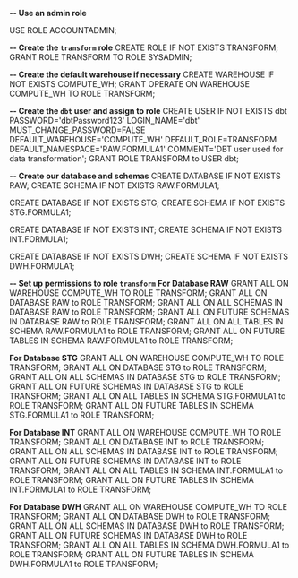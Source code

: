 **-- Use an admin role**

USE ROLE ACCOUNTADMIN;

**-- Create the `transform` role**
CREATE ROLE IF NOT EXISTS TRANSFORM;
GRANT ROLE TRANSFORM TO ROLE SYSADMIN;

**-- Create the default warehouse if necessary**
CREATE WAREHOUSE IF NOT EXISTS COMPUTE_WH;
GRANT OPERATE ON WAREHOUSE COMPUTE_WH TO ROLE TRANSFORM;

**-- Create the `dbt` user and assign to role**
CREATE USER IF NOT EXISTS dbt
  PASSWORD='dbtPassword123'
  LOGIN_NAME='dbt'
  MUST_CHANGE_PASSWORD=FALSE
  DEFAULT_WAREHOUSE='COMPUTE_WH'
  DEFAULT_ROLE=TRANSFORM
  DEFAULT_NAMESPACE='RAW.FORMULA1'
  COMMENT='DBT user used for data transformation';
GRANT ROLE TRANSFORM to USER dbt;

**-- Create our database and schemas**
CREATE DATABASE IF NOT EXISTS RAW;
CREATE SCHEMA IF NOT EXISTS RAW.FORMULA1;

CREATE DATABASE IF NOT EXISTS STG;
CREATE SCHEMA IF NOT EXISTS STG.FORMULA1;

CREATE DATABASE IF NOT EXISTS INT;
CREATE SCHEMA IF NOT EXISTS INT.FORMULA1;

CREATE DATABASE IF NOT EXISTS DWH;
CREATE SCHEMA IF NOT EXISTS DWH.FORMULA1;

**-- Set up permissions to role `transform`**
**For Database RAW**
GRANT ALL ON WAREHOUSE COMPUTE_WH TO ROLE TRANSFORM; 
GRANT ALL ON DATABASE RAW to ROLE TRANSFORM;
GRANT ALL ON ALL SCHEMAS IN DATABASE RAW to ROLE TRANSFORM;
GRANT ALL ON FUTURE SCHEMAS IN DATABASE RAW to ROLE TRANSFORM;
GRANT ALL ON ALL TABLES IN SCHEMA RAW.FORMULA1 to ROLE TRANSFORM;
GRANT ALL ON FUTURE TABLES IN SCHEMA RAW.FORMULA1 to ROLE TRANSFORM;

**For Database STG**
GRANT ALL ON WAREHOUSE COMPUTE_WH TO ROLE TRANSFORM; 
GRANT ALL ON DATABASE STG to ROLE TRANSFORM;
GRANT ALL ON ALL SCHEMAS IN DATABASE STG to ROLE TRANSFORM;
GRANT ALL ON FUTURE SCHEMAS IN DATABASE STG to ROLE TRANSFORM;
GRANT ALL ON ALL TABLES IN SCHEMA STG.FORMULA1 to ROLE TRANSFORM;
GRANT ALL ON FUTURE TABLES IN SCHEMA STG.FORMULA1 to ROLE TRANSFORM;

**For Database INT**
GRANT ALL ON WAREHOUSE COMPUTE_WH TO ROLE TRANSFORM; 
GRANT ALL ON DATABASE INT to ROLE TRANSFORM;
GRANT ALL ON ALL SCHEMAS IN DATABASE INT to ROLE TRANSFORM;
GRANT ALL ON FUTURE SCHEMAS IN DATABASE INT to ROLE TRANSFORM;
GRANT ALL ON ALL TABLES IN SCHEMA INT.FORMULA1 to ROLE TRANSFORM;
GRANT ALL ON FUTURE TABLES IN SCHEMA INT.FORMULA1 to ROLE TRANSFORM;

**For Database DWH**
GRANT ALL ON WAREHOUSE COMPUTE_WH TO ROLE TRANSFORM; 
GRANT ALL ON DATABASE DWH to ROLE TRANSFORM;
GRANT ALL ON ALL SCHEMAS IN DATABASE DWH to ROLE TRANSFORM;
GRANT ALL ON FUTURE SCHEMAS IN DATABASE DWH to ROLE TRANSFORM;
GRANT ALL ON ALL TABLES IN SCHEMA DWH.FORMULA1 to ROLE TRANSFORM;
GRANT ALL ON FUTURE TABLES IN SCHEMA DWH.FORMULA1 to ROLE TRANSFORM;

